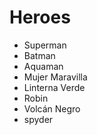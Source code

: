 # Heroes

* Superman
* Batman
* Aquaman
* Mujer Maravilla
* Linterna Verde
* Robin
* Volcán Negro
* spyder
